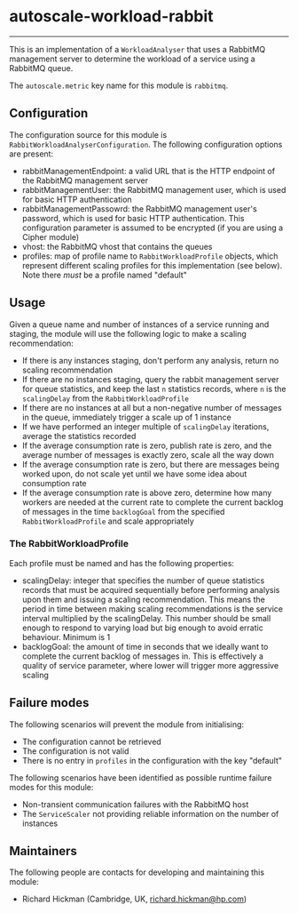 # autoscale-workload-rabbit

---

 This is an implementation of a `WorkloadAnalyser` that uses a RabbitMQ
 management server to determine the workload of a service using a RabbitMQ
 queue.

 The `autoscale.metric` key name for this module is `rabbitmq`.


## Configuration

 The configuration source for this module is
 `RabbitWorkloadAnalyserConfiguration`. The following configuration options are
 present:

 - rabbitManagementEndpoint: a valid URL that is the HTTP endpoint of the
  RabbitMQ management server
 - rabbitManagementUser: the RabbitMQ management user, which is used for basic
  HTTP authentication
 - rabbitManagementPassowrd: the RabbitMQ management user's password, which is
  used for basic HTTP authentication. This configuration parameter is assumed
  to be encrypted (if you are using a Cipher module)
 - vhost: the RabbitMQ vhost that contains the queues
 - profiles: map of profile name to `RabbitWorkloadProfile` objects, which
  represent different scaling profiles for this implementation (see below).
  Note there *must* be a profile named "default"


## Usage

 Given a queue name and number of instances of a service running and staging,
 the module will use the following logic to make a scaling recommendation:

 - If there is any instances staging, don't perform any analysis, return
  no scaling recommendation
 - If there are no instances staging, query the rabbit management server for
  queue statistics, and keep the last `n` statistics records, where `n` is
  the `scalingDelay` from the `RabbitWorkloadProfile`
 - If there are no instances at all but a non-negative number of messages in
  the queue, immediately trigger a scale up of 1 instance
 - If we have performed an integer multiple of `scalingDelay` iterations,
  average the statistics recorded
 - If the average consumption rate is zero, publish rate is zero, and the
  average number of messages is exactly zero, scale all the way down
 - If the average consumption rate is zero, but there are messages being
  worked upon, do not scale yet until we have some idea about consumption rate
 - If the average consumption rate is above zero, determine how many workers
  are needed at the current rate to complete the current backlog of messages
  in the time `backlogGoal` from the specified `RabbitWorkloadProfile` and
  scale appropriately

### The RabbitWorkloadProfile

 Each profile must be named and has the following properties:

 - scalingDelay: integer that specifies the number of queue statistics records
  that must be acquired sequentially before performing analysis upon them and
  issuing a scaling recommendation. This means the period in time between
  making scaling recommendations is the service interval multiplied by the
  scalingDelay. This number should be small enough to respond to varying load
  but big enough to avoid erratic behaviour. Minimum is 1
 - backlogGoal: the amount of time in seconds that we ideally want to complete
  the current backlog of messages in. This is effectively a quality of service
  parameter, where lower will trigger more aggressive scaling


## Failure modes

 The following scenarios will prevent the module from initialising:

 - The configuration cannot be retrieved
 - The configuration is not valid
 - There is no entry in `profiles` in the configuration with the key "default"

 The following scenarios have been identified as possible runtime failure modes
 for this module:

 - Non-transient communication failures with the RabbitMQ host
 - The `ServiceScaler` not providing reliable information on the number of
  instances


## Maintainers

 The following people are contacts for developing and maintaining this module:

 - Richard Hickman (Cambridge, UK, richard.hickman@hp.com)
